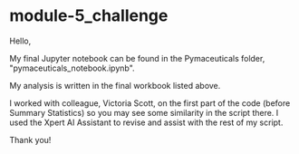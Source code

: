 # module-5_challenge
Hello, 

My final Jupyter notebook can be found in the Pymaceuticals folder, "pymaceuticals_notebook.ipynb".

My analysis is written in the final workbook listed above. 

I worked with colleague, Victoria Scott, on the first part of the code (before Summary Statistics) so you may see some similarity in the script there. 
I used the Xpert AI Assistant to revise and assist with the rest of my script.

Thank you! 
